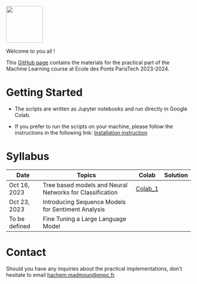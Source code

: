 <img src="https://drive.google.com/uc?export=view&id=1jDOkFA7VOsduPl47UH-1lCBFE6eF-VNn" height="100"/>

Welcome to you all !

This [GitHub page](https://hm-ai.github.io/ml-enpc/) contains the materials for the practical part of the Machine Learning course at Ecole des Ponts ParisTech 2023-2024.


# Getting Started
* The scripts are written as Jupyter notebooks and run directly in Google Colab.

* If you prefer to run the scripts on your machine, please follow the instructions in the following link: [Installation instruction](https://colab.research.google.com/drive/1GtAF3kuPGDhxRYacLVUMm5S8f1uBA_oM?usp=sharing)


# Syllabus

| Date          | Topics                                                   | Colab                                                                                            | Solution | 
|---------------|----------------------------------------------------------|--------------------------------------------------------------------------------------------------|----------|
| Oct 16, 2023  | Tree based models and Neural Networks for Classification | [Colab_1](https://colab.research.google.com/drive/1raV0Rj4LL8EwNS_Xpg7ky-p3FZA8nk3X?usp=sharing) |          | 
| Oct 23, 2023  | Introducing Sequence Models for Sentiment Analysis       |                                                                                                  |          | 
| To be defined | Fine Tuning a Large Language Model                       |                                                                                                  |          | 

# Contact
Should you have any inquiries about the practical implementations, don't hesitate to email hachem.madmoun@enpc.fr.